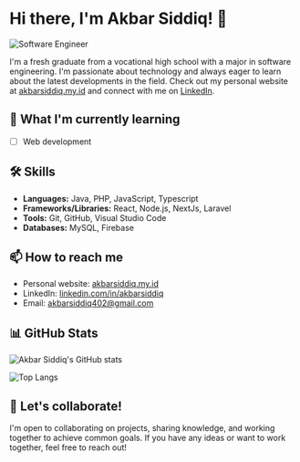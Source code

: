 # Hi there, I'm Akbar Siddiq! 👋

![Software Engineer](https://img.shields.io/badge/Software%20Engineer-Graduate-blue)

I'm a fresh graduate from a vocational high school with a major in software engineering. I'm passionate about technology and always eager to learn about the latest developments in the field. Check out my personal website at [akbarsiddiq.my.id](https://akbarsiddiq.my.id) and connect with me on [LinkedIn](https://www.linkedin.com/in/akbarsiddiq/).

## 🌱 What I'm currently learning

- [ ] Web development

## 🛠️ Skills

- **Languages:** Java, PHP, JavaScript, Typescript
- **Frameworks/Libraries:** React, Node.js, NextJs, Laravel
- **Tools:** Git, GitHub, Visual Studio Code
- **Databases:** MySQL, Firebase

## 📫 How to reach me

- Personal website: [akbarsiddiq.my.id](https://akbarsiddiq.my.id)
- LinkedIn: [linkedin.com/in/akbarsiddiq](https://www.linkedin.com/in/akbarsiddiq/)
- Email: [akbarsiddiq402@gmail.com](mailto:akbarsiddiq402@gmail.com)

## 📊 GitHub Stats

![Akbar Siddiq's GitHub stats](https://github-readme-stats.vercel.app/api?username=akbarsiddic&show_icons=true&theme=radical)

![Top Langs](https://github-readme-stats.vercel.app/api/top-langs/?username=akbarsiddic&layout=compact&theme=radical)


## 🤝 Let's collaborate!

I'm open to collaborating on projects, sharing knowledge, and working together to achieve common goals. If you have any ideas or want to work together, feel free to reach out!
